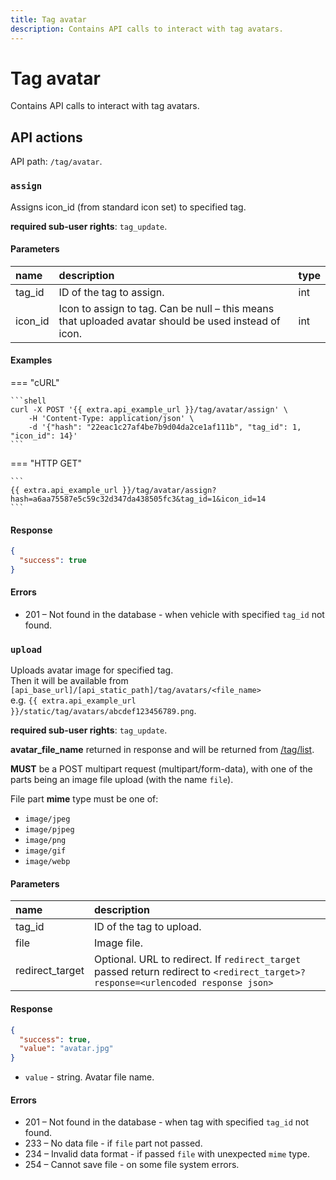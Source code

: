 ```yaml
---
title: Tag avatar
description: Contains API calls to interact with tag avatars.
---
```


# Tag avatar

Contains API calls to interact with tag avatars.


## API actions

API path: `/tag/avatar`.

### `assign`

Assigns icon_id (from standard icon set) to specified tag.

**required sub-user rights**: `tag_update`.

#### Parameters

| name    | description                                                                                          | type |
|:--------|:-----------------------------------------------------------------------------------------------------|:-----|
| tag_id  | ID of the tag to assign.                                                                             | int  |
| icon_id | Icon to assign to tag. Can be null – this means that uploaded avatar should be used instead of icon. | int  |

#### Examples

=== "cURL"

    ```shell
    curl -X POST '{{ extra.api_example_url }}/tag/avatar/assign' \
        -H 'Content-Type: application/json' \
        -d '{"hash": "22eac1c27af4be7b9d04da2ce1af111b", "tag_id": 1, "icon_id": 14}'
    ```
    
=== "HTTP GET"

    ```
    {{ extra.api_example_url }}/tag/avatar/assign?hash=a6aa75587e5c59c32d347da438505fc3&tag_id=1&icon_id=14
    ```

#### Response

```json
{
  "success": true
}
```

#### Errors

* 201 – Not found in the database - when vehicle with specified `tag_id` not found.


### `upload`

Uploads avatar image for specified tag.<br>
Then it will be available from `[api_base_url]/[api_static_path]/tag/avatars/<file_name>`<br>
e.g. `{{ extra.api_example_url }}/static/tag/avatars/abcdef123456789.png`.

**required sub-user rights**: `tag_update`.

**avatar_file_name** returned in response and will be returned from [/tag/list](index.md#list).

**MUST** be a POST multipart request (multipart/form-data), with one of the parts being an image file upload (with the name `file`).

File part **mime** type must be one of:

* `image/jpeg`
* `image/pjpeg`
* `image/png`
* `image/gif`
* `image/webp`

#### Parameters

| name            | description                                                                                                                       |
|:----------------|:----------------------------------------------------------------------------------------------------------------------------------|
| tag_id          | ID of the tag to upload.                                                                                                          |
| file            | Image file.                                                                                                                       |
| redirect_target | Optional. URL to redirect. If `redirect_target` passed return redirect to `<redirect_target>?response=<urlencoded response json>` |

#### Response

```json
{
  "success": true,
  "value": "avatar.jpg"
}
```

* `value` - string. Avatar file name.

#### Errors

* 201 – Not found in the database - when tag with specified `tag_id` not found.
* 233 – No data file - if `file` part not passed.
* 234 – Invalid data format - if passed `file` with unexpected `mime` type.
* 254 – Cannot save file - on some file system errors.
